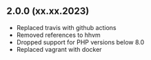 ## 2.0.0 (xx.xx.2023)

- Replaced travis with github actions
- Removed references to hhvm
- Dropped support for PHP versions below 8.0
- Replaced vagrant with docker
